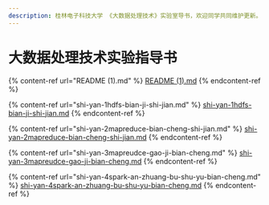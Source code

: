```yaml
---
description: 桂林电子科技大学 《大数据处理技术》实验室导书，欢迎同学共同维护更新。
---
```


# 大数据处理技术实验指导书



{% content-ref url="README (1).md" %}
[README (1).md](<README (1).md>)
{% endcontent-ref %}

{% content-ref url="shi-yan-1hdfs-bian-ji-shi-jian.md" %}
[shi-yan-1hdfs-bian-ji-shi-jian.md](shi-yan-1hdfs-bian-ji-shi-jian.md)
{% endcontent-ref %}

{% content-ref url="shi-yan-2mapreduce-bian-cheng-shi-jian.md" %}
[shi-yan-2mapreduce-bian-cheng-shi-jian.md](shi-yan-2mapreduce-bian-cheng-shi-jian.md)
{% endcontent-ref %}

{% content-ref url="shi-yan-3mapreudce-gao-ji-bian-cheng.md" %}
[shi-yan-3mapreudce-gao-ji-bian-cheng.md](shi-yan-3mapreudce-gao-ji-bian-cheng.md)
{% endcontent-ref %}

{% content-ref url="shi-yan-4spark-an-zhuang-bu-shu-yu-bian-cheng.md" %}
[shi-yan-4spark-an-zhuang-bu-shu-yu-bian-cheng.md](shi-yan-4spark-an-zhuang-bu-shu-yu-bian-cheng.md)
{% endcontent-ref %}
